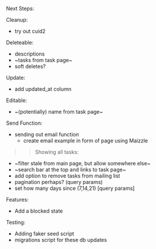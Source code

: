 Next Steps:

Cleanup:
- try out cuid2

Deleteable:
- descriptions
- ~tasks from task page~
- soft deletes?

Update:
- add updated_at column

Editable:
- ~(potentially) name from task page~

Send Function:
- sending out email function
    - create email example in form of page using Maizzle

>>Showing all tasks:
- ~filter stale from main page, but allow somewhere else~
- ~search bar at the top and links to task page~
- add option to remove tasks from mailing list
- pagination perhaps? (query params)
- set how many days since (7,14,21) [query params]

Features:
- Add a blocked state

Testing:
- Adding faker seed script
- migrations script for these db updates
